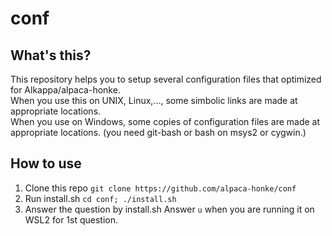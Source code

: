 # conf
## What's this?
This repository helps you to setup several configuration files that optimized for Alkappa/alpaca-honke.  
When you use this on UNIX, Linux,..., some simbolic links are made at appropriate locations.  
When you use on Windows, some copies of configuration files are made at appropriate locations. (you need git-bash or bash on msys2 or cygwin.)

## How to use
1.  Clone this repo
   `git clone https://github.com/alpaca-honke/conf`
1. Run install.sh
   `cd conf; ./install.sh`
1. Answer the question by install.sh
   Answer `u` when you are running it on WSL2 for 1st question.
